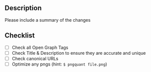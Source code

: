 ## Description
Please include a summary of the changes

## Checklist
- [ ] Check all Open Graph Tags
- [ ] Check Title & Description to ensure they are accurate and unique
- [ ] Check canonical URLs
- [ ] Optimize any pngs (hint: `$ pngquant file.png`)